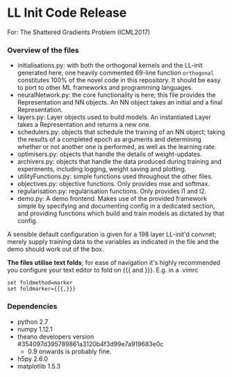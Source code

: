 # LL Init Code Release

For: The Shattered Gradients Problem (ICML2017)

### Overview of the files
- initialisations.py: with both the orthogonal kernels and the LL-init generated here, one heavily commented 69-line function `orthogonal` constitutes 100% of the novel code in this repository. It should be easy to port to other ML frameworks and programming languages.
- neuralNetwork.py: the core functionality is here; this file provides the Representation and NN objects. An NN object takes an initial and a final Representation.
- layers.py: Layer objects used to build models. An instantiated Layer takes a Representation and returns a new one.
- schedulers.py: objects that schedule the training of an NN object; taking the results of a completed epoch as arguments and determining whether or not another one is performed, as well as the learning rate.
- optimisers.py: objects that handle the details of weight-updates.
- archivers.py: objects that handle the data produced during training and experiments, including logging, weight saving and plotting.
- utilityFunctions.py: simple functions used throughout the other files.
- objectives.py: objective functions. Only provides mse and softmax.
- regularisation.py: regularisation functions. Only provides l1 and l2.
- demo.py: A demo frontend. Makes use of the provided framework simple by specifying and documenting config in a dedicated section, and providing functions which build and train models as dictated by that config.

A sensible default configuration is given for a 198 layer LL-init'd convnet; merely supply training data to the variables as indicated in the file and the demo should work out of the box.

**The files utilise text folds**; for ease of navigation it's highly recommended you configure your text editor to fold on {{{ and }}}.
E.g. in a .vimrc
```vim
set foldmethod=marker
set foldmarker={{{,}}}
```

### Dependencies
- python 2.7
- numpy 1.12.1
- theano developers version #354097d395789861a3120b4f3d99e7a919683e0c
    - 0.9 onwards is probably fine.
- h5py 2.6.0
- matplotlib 1.5.3
